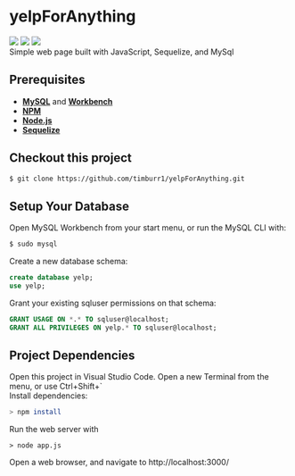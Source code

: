 # yelpForAnything
![](https://img.shields.io/github/repo-size/timburr1/yelpForAnything)
![](https://img.shields.io/github/contributors/timburr1/yelpForAnything)
![](https://img.shields.io/github/last-commit/timburr1/yelpForAnything)
<br>Simple web page built with JavaScript, Sequelize, and MySql

## Prerequisites
* [**MySQL**](https://www.mysql.com/downloads/) and [**Workbench**](https://www.linuxhelp.com/how-to-install-mysql-workbench-on-linux-mint-18-03)
* [**NPM**](https://www.npmjs.com/get-npm)
* [**Node.js**](https://nodejs.org/en/download/package-manager/)
* [**Sequelize**](https://sequelize.readthedocs.io/en/v3/docs/getting-started/)

## Checkout this project
```bash
$ git clone https://github.com/timburr1/yelpForAnything.git
```

## Setup Your Database
Open MySQL Workbench from your start menu, or run the MySQL CLI with:
```bash
$ sudo mysql
``` 
Create a new database schema:
```sql
create database yelp; 
use yelp;
```
Grant your existing sqluser permissions on that schema:
```sql
GRANT USAGE ON *.* TO sqluser@localhost;
GRANT ALL PRIVILEGES ON yelp.* TO sqluser@localhost;
```

## Project Dependencies
Open this project in Visual Studio Code. Open a new Terminal from the menu, or use Ctrl+Shift+`  
Install dependencies:
```bash
> npm install
```
Run the web server with 
```
> node app.js
```
Open a web browser, and navigate to http://localhost:3000/



